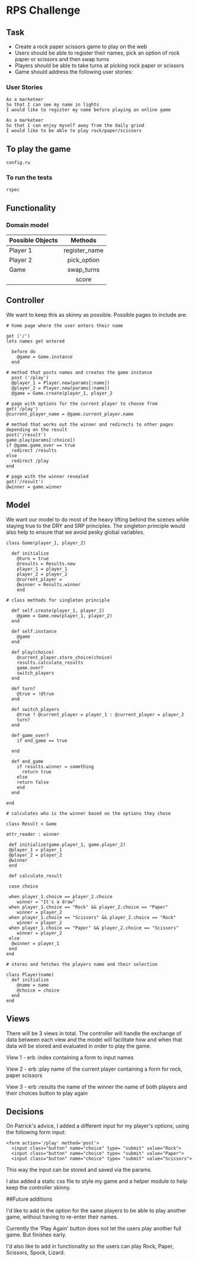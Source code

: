 # RPS Challenge

Task
-------

* Create a rock paper scissors game to play on the web
* Users should be able to register their names, pick an option of rock paper or scissors and then swap turns
* Players should be able to take turns at picking rock paper or scissors
* Game should address the following user stories:

### User Stories

```
As a marketeer
So that I can see my name in lights
I would like to register my name before playing an online game

As a marketeer
So that I can enjoy myself away from the daily grind
I would like to be able to play rock/paper/scissors
```
## To play the game

```
config.ru
```

### To run the tests

```
rspec
```

## Functionality

### Domain model

| Possible Objects            | Methods       |
| ----------------------------|:-------------:|
| Player 1                    | register_name |
| Player 2                    | pick_option   |
| Game                        | swap_turns    |
|                             | score         |

## Controller

We want to keep this as skinny as possible. Possible pages to include are:
```
# home page where the user enters their name

get ('/')
lets names get entered

  before do
    @game = Game.instance
  end

# method that posts names and creates the game instance
  post ('/play')
  @player_1 = Player.new(params[:name])
  @player_2 = Player.new(params[:name])
  @game = Game.create(player_1, player_2

# page with options for the current player to choose from
get('/play')
@current_player_name = @game.current_player.name

# method that works out the winner and redirects to other pages depending on the result
post('/result')
game.play(params[:choice])
if @game.game_over == true
  redirect /results
else
  redirect /play
end

# page with the winner revealed
get('/result')
@winner = game.winner

```

## Model

We want our model to do most of the heavy lifting behind the scenes while staying true to the DRY and SRP principles. The singleton principle would also help to ensure that we avoid pesky global variables.

```
class Game(player_1, player_2)

  def initialize
    @turn = true
    @results = Results.new
    player_1 = player_1
    player_2 = player_2
    @current_player =
    @winner = Results.winner
    end

# class methods for singleton principle

  def self.create(player_1, player_2)
    @game = Game.new(player_1, player_2)
  end

  def self.instance
    @game
  end

  def play(choice)
    @current_player.store_choice(choice)
    results.calculate_results
    game.over?
    switch_players
  end

  def turn?
    @true = !@true
  end

  def switch_players
    @true ? @current_player = player_1 : @current_player = player_2
    turn?
  end

  def game_over?
    if end_game == true

  end

  def end_game
    if results.winner = something
      return true
    else
    return false
    end
  end

end

# calculates who is the winner based on the options they chose

class Result < Game

attr_reader : winner

 def initialize(game.player_1, game.player_2)
 @player_1 = player_1
 @player_2 = player_2
 @winner
 end

 def calculate_result

 case choice

 when player_1.choice == player_2.choice
    winner = "It's a draw"
 when player_1.choice == "Rock" && player_2.choice == "Paper"
    winner = player_2
 when player_1.choice == "Scissors" && player_2.choice == "Rock"
    winner = player_2
 when player_1.choice == "Paper" && player_2.choice == "Scissors"
    winner = player_2
 else
  @winner = player_1
 end
end

# stores and fetches the players name and their selection

class Player(name)
  def initialize
    @name = name
    @choice = choice
  end
end
```

## Views

There will be 3 views in total. The controller will handle the exchange of data between each view and the model will facilitate how and when that data will be stored and evaluated in order to play the game.

View 1 -
erb :index
containing a form to input names

View 2 -
erb :play
name of the current player
containing a form for rock, paper scissors

View 3 -
erb :results
the name of the winner
the name of both players and their choices
button to play again

## Decisions

On Patrick's advice, I added a different input for my player's options, using the following form input:
```
<form action='/play' method='post'>
  <input class="button" name="choice" type= "submit" value="Rock">
  <input class="button" name="choice" type= "submit" value="Paper">
  <input class="button" name="choice" type= "submit" value="Scissors">
```
This way the input can be stored and saved via the params.

I also added a static css file to style my game and a helper module to help keep the controller skinny.

##Future additions

I'd like to add in the option for the same players to be able to play another game, without having to re-enter their names.

Currently the 'Play Again' button does not let the users play another full game. But finishes early.

I'd also like to add in functionality so the users can play Rock, Paper, Scissors, Spock, Lizard.
